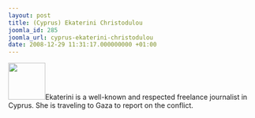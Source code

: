 ```yaml
---
layout: post
title: (Cyprus) Ekaterini Christodulou
joomla_id: 285
joomla_url: cyprus-ekaterini-christodulou
date: 2008-12-29 11:31:17.000000000 +01:00
---
```

<img src="http://www.freegaza.org/uploads/passengers/" width="75" />Ekaterini is a well-known and respected freelance journalist in Cyprus. She is traveling to Gaza to report on the conflict.<p><a href=""></a></p>
